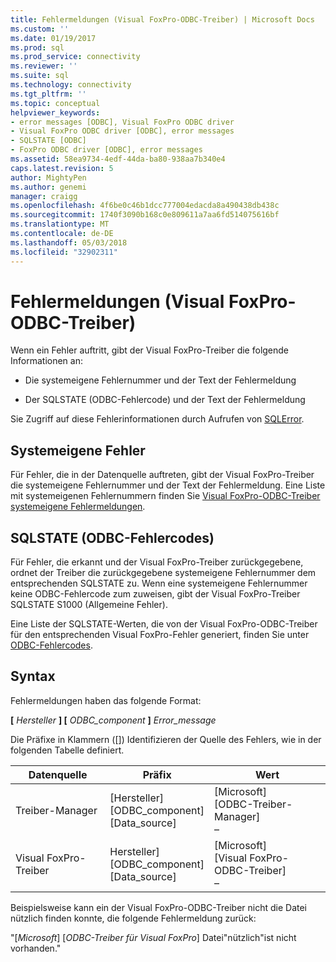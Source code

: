 ```yaml
---
title: Fehlermeldungen (Visual FoxPro-ODBC-Treiber) | Microsoft Docs
ms.custom: ''
ms.date: 01/19/2017
ms.prod: sql
ms.prod_service: connectivity
ms.reviewer: ''
ms.suite: sql
ms.technology: connectivity
ms.tgt_pltfrm: ''
ms.topic: conceptual
helpviewer_keywords:
- error messages [ODBC], Visual FoxPro ODBC driver
- Visual FoxPro ODBC driver [ODBC], error messages
- SQLSTATE [ODBC]
- FoxPro ODBC driver [ODBC], error messages
ms.assetid: 58ea9734-4edf-44da-ba80-938aa7b340e4
caps.latest.revision: 5
author: MightyPen
ms.author: genemi
manager: craigg
ms.openlocfilehash: 4f6be0c46b1dcc777004edacda8a490438db438c
ms.sourcegitcommit: 1740f3090b168c0e809611a7aa6fd514075616bf
ms.translationtype: MT
ms.contentlocale: de-DE
ms.lasthandoff: 05/03/2018
ms.locfileid: "32902311"
---
```

# <a name="error-messages-visual-foxpro-odbc-driver"></a>Fehlermeldungen (Visual FoxPro-ODBC-Treiber)
Wenn ein Fehler auftritt, gibt der Visual FoxPro-Treiber die folgende Informationen an:  
  
-   Die systemeigene Fehlernummer und der Text der Fehlermeldung  
  
-   Der SQLSTATE (ODBC-Fehlercode) und der Text der Fehlermeldung  
  
 Sie Zugriff auf diese Fehlerinformationen durch Aufrufen von [SQLError](../../odbc/microsoft/sqlerror-visual-foxpro-odbc-driver.md).  
  
## <a name="native-errors"></a>Systemeigene Fehler  
 Für Fehler, die in der Datenquelle auftreten, gibt der Visual FoxPro-Treiber die systemeigene Fehlernummer und der Text der Fehlermeldung. Eine Liste mit systemeigenen Fehlernummern finden Sie [Visual FoxPro-ODBC-Treiber systemeigene Fehlermeldungen](../../odbc/microsoft/visual-foxpro-odbc-driver-native-error-messages.md).  
  
## <a name="sqlstate-odbc-error-codes"></a>SQLSTATE (ODBC-Fehlercodes)  
 Für Fehler, die erkannt und der Visual FoxPro-Treiber zurückgegebene, ordnet der Treiber die zurückgegebene systemeigene Fehlernummer dem entsprechenden SQLSTATE zu. Wenn eine systemeigene Fehlernummer keine ODBC-Fehlercode zum zuweisen, gibt der Visual FoxPro-Treiber SQLSTATE S1000 (Allgemeine Fehler).  
  
 Eine Liste der SQLSTATE-Werten, die von der Visual FoxPro-ODBC-Treiber für den entsprechenden Visual FoxPro-Fehler generiert, finden Sie unter [ODBC-Fehlercodes](../../odbc/microsoft/odbc-error-codes-visual-foxpro-odbc-driver.md).  
  
## <a name="syntax"></a>Syntax  
 Fehlermeldungen haben das folgende Format:  
  
 **[** *Hersteller* **] [** *ODBC_component* **]** *Error_message*  
  
 Die Präfixe in Klammern ([]) Identifizieren der Quelle des Fehlers, wie in der folgenden Tabelle definiert.  
  
|Datenquelle|Präfix|Wert|  
|-----------------|------------|-----------|  
|Treiber-Manager|[Hersteller]<br />[ODBC_component]<br />[Data_source]|[Microsoft]<br />[ODBC-Treiber-Manager]<br />–|  
|Visual FoxPro-Treiber|Hersteller]<br />[ODBC_component]<br />[Data_source]|[Microsoft]<br />[Visual FoxPro-ODBC-Treiber]<br />–|  
  
 Beispielsweise kann ein der Visual FoxPro-ODBC-Treiber nicht die Datei nützlich finden konnte, die folgende Fehlermeldung zurück:  
  
 "[*Microsoft*] [*ODBC-Treiber für Visual FoxPro*] Datei"nützlich"ist nicht vorhanden."
